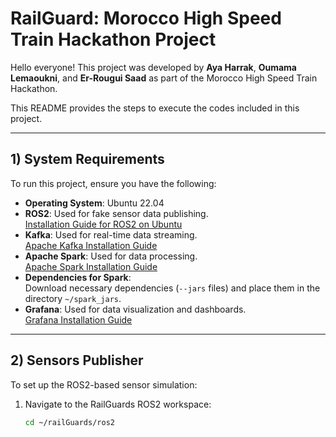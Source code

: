 # RailGuard: Morocco High Speed Train Hackathon Project

Hello everyone! This project was developed by **Aya Harrak**, **Oumama Lemaoukni**, and **Er-Rougui Saad** as part of the Morocco High Speed Train Hackathon.

This README provides the steps to execute the codes included in this project.

---

## 1) System Requirements

To run this project, ensure you have the following:

- **Operating System**: Ubuntu 22.04
- **ROS2**: Used for fake sensor data publishing.  
  [Installation Guide for ROS2 on Ubuntu](https://docs.ros.org/en/humble/Installation/Ubuntu-Install-Debians.html)
- **Kafka**: Used for real-time data streaming.  
  [Apache Kafka Installation Guide](https://kafka.apache.org/documentation/quickstart)
- **Apache Spark**: Used for data processing.  
  [Apache Spark Installation Guide](https://spark.apache.org/docs/latest/)
- **Dependencies for Spark**:  
  Download necessary dependencies (`--jars` files) and place them in the directory `~/spark_jars`.
- **Grafana**: Used for data visualization and dashboards.  
  [Grafana Installation Guide](https://grafana.com/docs/grafana/latest/setup-grafana/installation/)

---

## 2) Sensors Publisher

To set up the ROS2-based sensor simulation:

1. Navigate to the RailGuards ROS2 workspace:
   ```bash
   cd ~/railGuards/ros2

